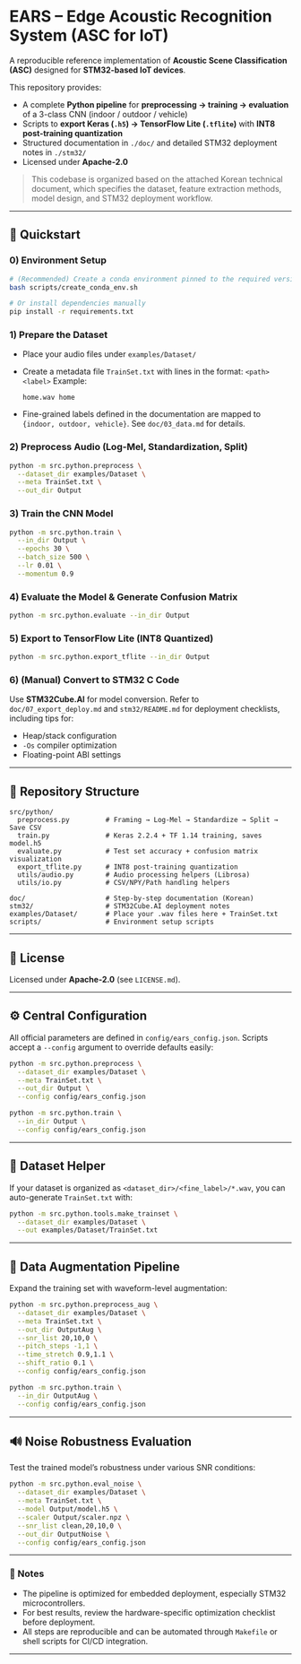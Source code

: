 
# EARS – Edge Acoustic Recognition System (ASC for IoT)

A reproducible reference implementation of **Acoustic Scene Classification (ASC)** designed for **STM32-based IoT devices**.

This repository provides:

* A complete **Python pipeline** for **preprocessing → training → evaluation** of a 3-class CNN (indoor / outdoor / vehicle)
* Scripts to **export Keras (`.h5`) → TensorFlow Lite (`.tflite`)** with **INT8 post-training quantization**
* Structured documentation in `./doc/` and detailed STM32 deployment notes in `./stm32/`
* Licensed under **Apache-2.0**

> This codebase is organized based on the attached Korean technical document, which specifies the dataset, feature extraction methods, model design, and STM32 deployment workflow.

---

## 🚀 Quickstart

### 0) Environment Setup

```bash
# (Recommended) Create a conda environment pinned to the required versions
bash scripts/create_conda_env.sh

# Or install dependencies manually
pip install -r requirements.txt
```

### 1) Prepare the Dataset

* Place your audio files under `examples/Dataset/`
* Create a metadata file `TrainSet.txt` with lines in the format:
  `<path> <label>`
  Example:

  ```
  home.wav home
  ```
* Fine-grained labels defined in the documentation are mapped to `{indoor, outdoor, vehicle}`. See `doc/03_data.md` for details.

### 2) Preprocess Audio (Log-Mel, Standardization, Split)

```bash
python -m src.python.preprocess \
  --dataset_dir examples/Dataset \
  --meta TrainSet.txt \
  --out_dir Output
```

### 3) Train the CNN Model

```bash
python -m src.python.train \
  --in_dir Output \
  --epochs 30 \
  --batch_size 500 \
  --lr 0.01 \
  --momentum 0.9
```

### 4) Evaluate the Model & Generate Confusion Matrix

```bash
python -m src.python.evaluate --in_dir Output
```

### 5) Export to TensorFlow Lite (INT8 Quantized)

```bash
python -m src.python.export_tflite --in_dir Output
```

### 6) (Manual) Convert to STM32 C Code

Use **STM32Cube.AI** for model conversion.
Refer to `doc/07_export_deploy.md` and `stm32/README.md` for deployment checklists, including tips for:

* Heap/stack configuration
* `-Os` compiler optimization
* Floating-point ABI settings

---

## 📁 Repository Structure

```
src/python/
  preprocess.py         # Framing → Log-Mel → Standardize → Split → Save CSV
  train.py              # Keras 2.2.4 + TF 1.14 training, saves model.h5
  evaluate.py           # Test set accuracy + confusion matrix visualization
  export_tflite.py      # INT8 post-training quantization
  utils/audio.py        # Audio processing helpers (Librosa)
  utils/io.py           # CSV/NPY/Path handling helpers

doc/                    # Step-by-step documentation (Korean)
stm32/                  # STM32Cube.AI deployment notes
examples/Dataset/       # Place your .wav files here + TrainSet.txt
scripts/                # Environment setup scripts
```

---

## 📜 License

Licensed under **Apache-2.0** (see `LICENSE.md`).

---

## ⚙️ Central Configuration

All official parameters are defined in `config/ears_config.json`.
Scripts accept a `--config` argument to override defaults easily:

```bash
python -m src.python.preprocess \
  --dataset_dir examples/Dataset \
  --meta TrainSet.txt \
  --out_dir Output \
  --config config/ears_config.json

python -m src.python.train \
  --in_dir Output \
  --config config/ears_config.json
```

---

## 🧰 Dataset Helper

If your dataset is organized as `<dataset_dir>/<fine_label>/*.wav`,
you can auto-generate `TrainSet.txt` with:

```bash
python -m src.python.tools.make_trainset \
  --dataset_dir examples/Dataset \
  --out examples/Dataset/TrainSet.txt
```

---

## 🔁 Data Augmentation Pipeline

Expand the training set with waveform-level augmentation:

```bash
python -m src.python.preprocess_aug \
  --dataset_dir examples/Dataset \
  --meta TrainSet.txt \
  --out_dir OutputAug \
  --snr_list 20,10,0 \
  --pitch_steps -1,1 \
  --time_stretch 0.9,1.1 \
  --shift_ratio 0.1 \
  --config config/ears_config.json

python -m src.python.train \
  --in_dir OutputAug \
  --config config/ears_config.json
```

---

## 🔊 Noise Robustness Evaluation

Test the trained model’s robustness under various SNR conditions:

```bash
python -m src.python.eval_noise \
  --dataset_dir examples/Dataset \
  --meta TrainSet.txt \
  --model Output/model.h5 \
  --scaler Output/scaler.npz \
  --snr_list clean,20,10,0 \
  --out_dir OutputNoise \
  --config config/ears_config.json
```

---

### 📌 Notes

* The pipeline is optimized for embedded deployment, especially STM32 microcontrollers.
* For best results, review the hardware-specific optimization checklist before deployment.
* All steps are reproducible and can be automated through `Makefile` or shell scripts for CI/CD integration.

---
